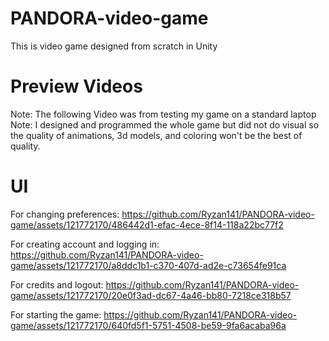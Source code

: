 # PANDORA-video-game
This is video game designed from scratch in Unity

# Preview Videos
Note: The following Video was from testing my game on a standard laptop
Note: I designed and programmed the whole game but did not do visual so the quality of animations, 3d models, and coloring won't be the best of quality.
# UI
For changing preferences:
https://github.com/Ryzan141/PANDORA-video-game/assets/121772170/486442d1-efac-4ece-8f14-118a22bc77f2

For creating account and logging in:
https://github.com/Ryzan141/PANDORA-video-game/assets/121772170/a8ddc1b1-c370-407d-ad2e-c73654fe91ca


For credits and logout:
https://github.com/Ryzan141/PANDORA-video-game/assets/121772170/20e0f3ad-dc67-4a46-bb80-7218ce318b57

For starting the game:
https://github.com/Ryzan141/PANDORA-video-game/assets/121772170/640fd5f1-5751-4508-be59-9fa6acaba96a




